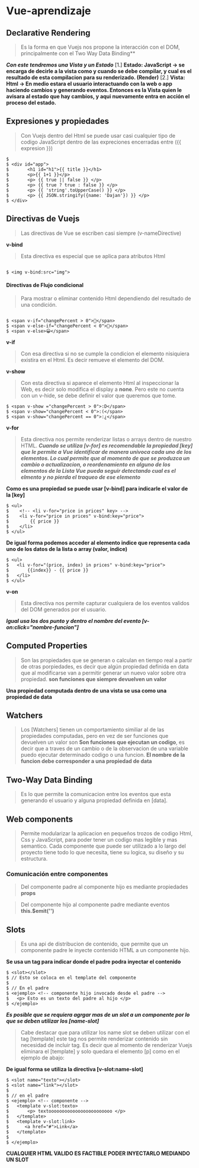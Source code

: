 # Vue-aprendizaje

## Declarative Rendering
> Es la forma en que Vuejs nos propone la interacción con el DOM, principalmente con el Two Way Data Binding**

***Con este tendremos una Vista y un Estado***
[1.] **Estado: JavaScript -> se encarga de decirle a la vista como y cuando se debe compilar, y cual es el resultado de esta compilacion para su renderizado. (Render)**
[2.] **Vista: Html -> En medio estara el usuario interactuando con la web o app haciendo cambios y generando eventos. Entonces es la Vista quien le avisara al estado que hay cambios, y aqui nuevamente entra en acción el proceso del estado.**


## Expresiones y propiedades
> Con Vuejs dentro del Html se puede usar casi cualquier tipo de codigo JavaScript dentro de las expreciones encerradas entre ({{ expresion }})
```
$ 
$ <div id="app">
$       <h1 id="h1">{{ title }}</h1>
$       <p>{{ 1+1 }}</p>
$       <p> {{ true || false }} </p>
$       <p> {{ true ? true : false }} </p>
$       <p> {{ 'string'.toUpperCase() }} </p>
$       <p> {{ JSON.stringify({name: 'Dajan'}) }} </p>
$ </div>
```

## Directivas de Vuejs
> Las directivas de Vue se escriben casi siempre (v-nameDirective)

**v-bind**
> Esta directiva es especial que se aplica para atributos Html
```

$ <img v-bind:src="img">

```
#### Directivas de Flujo condicional
> Para mostrar o eliminar contenido Html dependiendo del resultado de una condición.

```

$ <span v-if="changePercent > 0">🤑</span>
$ <span v-else-if="changePercent < 0">🥲</span>
$ <span v-else>😀</span>

```
**v-if**
> Con esa directiva si no se cumple la condicion el elemento nisiquiera existira en el Html. Es decir remueve el elemento del DOM.

**v-show**
> Con esta directiva si aparece el elemento Html al inspeccionar la Web, es decir solo modifica el display a **none**. Pero este no cuenta con un v-hide, se debe definir el valor que queremos que tome.

```
$ <span v-show ="changePercent > 0">:D</span>
$ <span v-show="changePercent < 0">:(</span>
$ <span v-show="changePercent == 0">:¿</span>
```

**v-for**
> Esta directiva nos permite renderizar listas o arrays dentro de nuestro HTML.
***Cuando se utiliza [v-for] es recomendable la propiedad [key] que le permite a Vue identificar de manera univoca cada uno de los elementos. Lo cual permite que al momento de que se produzca un cambio o actualizacion, o reordenamiento en alguno de los elementos de la Lista Vue pueda seguir detectando cual es el elmento y no pierda el traqueo de ese elemento***

**Como es una propiedad se puede usar [v-bind] para indicarle el valor de la [key]**

```
$ <ul>
$    <!-- <li v-for="price in prices" key> -->
$    <li v-for="price in prices" v-bind:key="price">
$        {{ price }}
$    </li>
$ </ul>
```

**De igual forma podemos acceder al elemento indice que representa cada uno de los datos de la lista o array (valor, indice)**

```
$ <ul>
$   <li v-for="(price, index) in prices" v-bind:key="price">
$       {{index}} - {{ price }}
$   </li>
$ </ul>
```

**v-on**
> Esta directiva nos permite capturar cualquiera de los eventos validos del DOM generados por el usuario.

***Igual usa los dos punto y dentro el nombre del evento [v-on:click="nombre-funcion"]***

## Computed Properties
> Son las propiedades que se generan o calculan en tiempo real a partir de otras porpiedades, es decir que algún propiedad definida en data que al modificarse van a permitir generar un nuevo valor sobre otra propiedad. **son funciones que siempre devuelven un valor**

**Una propiedad computada dentro de una vista se usa como una propiedad de data**


## Watchers
> Los [Watchers] tienen un comportamiento similiar al de las propiedades computadas, pero en vez de ser funciones que devuelven un valor son **Son funciones que ejecutan un codigo**, es decir que a traves de un cambio o de la observacion de una variable puedo ejecutar determinado codigo o una funcion. **El nombre de la funcion debe corresponder a una propiedad de data**

## Two-Way Data Binding
> Es lo que permite la comunicacion entre los eventos que esta generando el usuario y alguna propiedad definida en [data].


## Web components
> Permite modularizar la aplicacion en pequeños trozos de codigo Html, Css y JavaScript, para poder tener un codigo mas legible y mas semantico. Cada componente que puede ser utilizado a lo largo del proyecto tiene todo lo que necesita, tiene su logica, su diseño y su estructura.

### Comunicación entre componentes
> Del componente padre al componente hijo es mediante propiedades **props**

> Del componente hijo al componente padre mediante eventos **this.$emit('')**

## Slots
> Es una api de distribucion de contenido, que permite que un componente padre le inyecte contenido HTML a un componente hijo.

**Se usa un tag para indicar donde el padre podra inyectar el contenido**

```
$ <slot></slot>
$ // Esto se coloca en el template del componente
$
$ // En el padre
$ <ejemplo> <!-- componente hijo invocado desde el padre -->
$   <p> Esto es un texto del padre al hijo </p>
$ </ejemplo>
```

***Es posible que se requiera agrgar mas de un slot a un componente por lo que se deben utilizar los [name-slot]***

> Cabe destacar que para utilizar los name slot se deben utilizar con el tag [template] este tag nos permite renderizar contenido sin necesidad de incluir tag. Es decir que al momento de renderizar Vuejs eliminara el [template] y solo quedara el elemento [p] como en el ejemplo de abajo: 

**De igual forma se utiliza la directiva [v-slot:name-slot]**
```
$ <slot name="texto"></slot>
$ <slot name="link"></slot>
$
$ // en el padre
$ <ejemplo> <!-- componente -->
$   <template v-slot:texto>
$       <p> textoooooooooooooooooooooooo </p>
$   </template>
$   <template v-slot:link>
$      <a href="#">Link</a>
$   </template>
$
$ </ejemplo>
```
**CUALQUIER HTML VALIDO ES FACTIBLE PODER INYECTARLO MEDIANDO UN SLOT**